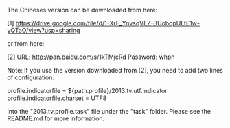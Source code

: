 The Chineses version can be downloaded from here:

[1] https://drive.google.com/file/d/1-XrF_YnvsqVLZ-BUobopULtE1w-yQTaO/view?usp=sharing

or from here:

[2] URL: http://pan.baidu.com/s/1kTMjcRd Password: whpn

Note: If you use the version downloaded from [2], you need to add two lines of configuration:

profile.indicatorfile = ${path.profile}/2013.tv.utf.indicator
profile.indicatorfile.charset = UTF8

into the "2013.tv.profile.task" file under the "task" folder. Please see the README.md for more information.
